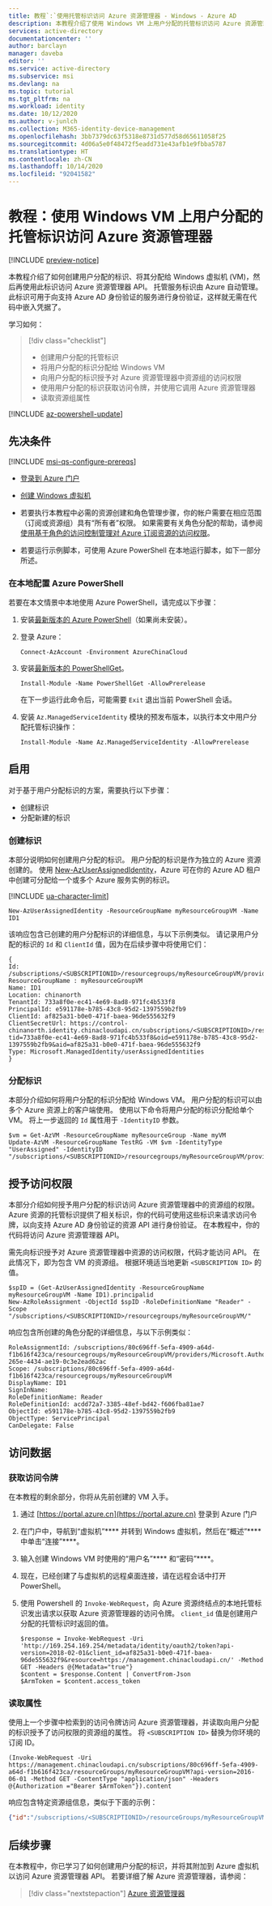 ```yaml
---
title: 教程`:`使用托管标识访问 Azure 资源管理器 - Windows - Azure AD
description: 本教程介绍了使用 Windows VM 上用户分配的托管标识访问 Azure 资源管理器的过程。
services: active-directory
documentationcenter: ''
author: barclayn
manager: daveba
editor: ''
ms.service: active-directory
ms.subservice: msi
ms.devlang: na
ms.topic: tutorial
ms.tgt_pltfrm: na
ms.workload: identity
ms.date: 10/12/2020
ms.author: v-junlch
ms.collection: M365-identity-device-management
ms.openlocfilehash: 3bb7379dc63f5318e8731d577d58d65611058f25
ms.sourcegitcommit: 4d06a5e0f48472f5eadd731e43afb1e9fbba5787
ms.translationtype: HT
ms.contentlocale: zh-CN
ms.lasthandoff: 10/14/2020
ms.locfileid: "92041582"
---
```

# <a name="tutorial-use-a-user-assigned-managed-identity-on-a-windows-vm-to-access-azure-resource-manager"></a>教程：使用 Windows VM 上用户分配的托管标识访问 Azure 资源管理器

[!INCLUDE [preview-notice](../../../includes/active-directory-msi-preview-notice-ua.md)]

本教程介绍了如何创建用户分配的标识、将其分配给 Windows 虚拟机 (VM)，然后再使用此标识访问 Azure 资源管理器 API。 托管服务标识由 Azure 自动管理。 此标识可用于向支持 Azure AD 身份验证的服务进行身份验证，这样就无需在代码中嵌入凭据了。 

学习如何：

> [!div class="checklist"]
> * 创建用户分配的托管标识
> * 将用户分配的标识分配给 Windows VM
> * 向用户分配的标识授予对 Azure 资源管理器中资源组的访问权限 
> * 使用用户分配的标识获取访问令牌，并使用它调用 Azure 资源管理器 
> * 读取资源组属性

[!INCLUDE [az-powershell-update](../../../includes/updated-for-az.md)]

## <a name="prerequisites"></a>先决条件

[!INCLUDE [msi-qs-configure-prereqs](../../../includes/active-directory-msi-qs-configure-prereqs.md)]

- [登录到 Azure 门户](https://portal.azure.cn)

- [创建 Windows 虚拟机](../../virtual-machines/windows/quick-create-portal.md)

- 若要执行本教程中必需的资源创建和角色管理步骤，你的帐户需要在相应范围（订阅或资源组）具有“所有者”权限。 如果需要有关角色分配的帮助，请参阅[使用基于角色的访问控制管理对 Azure 订阅资源的访问权限](../../role-based-access-control/role-assignments-portal.md)。

- 若要运行示例脚本，可使用 Azure PowerShell 在本地运行脚本，如下一部分所述。

### <a name="configure-azure-powershell-locally"></a>在本地配置 Azure PowerShell

若要在本文情景中本地使用 Azure PowerShell，请完成以下步骤：

1. 安装[最新版本的 Azure PowerShell](https://docs.microsoft.com/powershell/azure/install-az-ps)（如果尚未安装）。

1. 登录 Azure：

    ```azurepowershell
    Connect-AzAccount -Environment AzureChinaCloud
    ```

1. 安装[最新版本的 PowerShellGet](https://docs.microsoft.com/powershell/scripting/gallery/installing-psget#for-systems-with-powershell-50-or-newer-you-can-install-the-latest-powershellget)。

    ```azurepowershell
    Install-Module -Name PowerShellGet -AllowPrerelease
    ```

    在下一步运行此命令后，可能需要 `Exit` 退出当前 PowerShell 会话。

1. 安装 `Az.ManagedServiceIdentity` 模块的预发布版本，以执行本文中用户分配托管标识操作：

    ```azurepowershell
    Install-Module -Name Az.ManagedServiceIdentity -AllowPrerelease
    ```

## <a name="enable"></a>启用

对于基于用户分配标识的方案，需要执行以下步骤：

- 创建标识
- 分配新建的标识

### <a name="create-identity"></a>创建标识

本部分说明如何创建用户分配的标识。 用户分配的标识是作为独立的 Azure 资源创建的。 使用 [New-AzUserAssignedIdentity](https://docs.microsoft.com/powershell/module/az.managedserviceidentity/get-azuserassignedidentity)，Azure 可在你的 Azure AD 租户中创建可分配给一个或多个 Azure 服务实例的标识。

[!INCLUDE [ua-character-limit](../../../includes/managed-identity-ua-character-limits.md)]

```azurepowershell
New-AzUserAssignedIdentity -ResourceGroupName myResourceGroupVM -Name ID1
```

该响应包含已创建的用户分配标识的详细信息，与以下示例类似。 请记录用户分配的标识的 `Id` 和 `ClientId` 值，因为在后续步骤中将使用它们：

```azurepowershell
{
Id: /subscriptions/<SUBSCRIPTIONID>/resourcegroups/myResourceGroupVM/providers/Microsoft.ManagedIdentity/userAssignedIdentities/ID1
ResourceGroupName : myResourceGroupVM
Name: ID1
Location: chinanorth
TenantId: 733a8f0e-ec41-4e69-8ad8-971fc4b533f8
PrincipalId: e591178e-b785-43c8-95d2-1397559b2fb9
ClientId: af825a31-b0e0-471f-baea-96de555632f9
ClientSecretUrl: https://control-chinanorth.identity.chinacloudapi.cn/subscriptions/<SUBSCRIPTIONID>/resourcegroups/myResourceGroupVM/providers/Microsoft.ManagedIdentity/userAssignedIdentities/ID1/credentials?tid=733a8f0e-ec41-4e69-8ad8-971fc4b533f8&oid=e591178e-b785-43c8-95d2-1397559b2fb9&aid=af825a31-b0e0-471f-baea-96de555632f9
Type: Microsoft.ManagedIdentity/userAssignedIdentities
}
```

### <a name="assign-identity"></a>分配标识

本部分介绍如何将用户分配的标识分配给 Windows VM。 用户分配的标识可以由多个 Azure 资源上的客户端使用。 使用以下命令将用户分配的标识分配给单个 VM。 将上一步返回的 `Id` 属性用于 `-IdentityID` 参数。

```azurepowershell
$vm = Get-AzVM -ResourceGroupName myResourceGroup -Name myVM
Update-AzVM -ResourceGroupName TestRG -VM $vm -IdentityType "UserAssigned" -IdentityID "/subscriptions/<SUBSCRIPTIONID>/resourcegroups/myResourceGroupVM/providers/Microsoft.ManagedIdentity/userAssignedIdentities/ID1"
```

## <a name="grant-access"></a>授予访问权限 

本部分介绍如何授予用户分配的标识访问 Azure 资源管理器中的资源组的权限。 Azure 资源的托管标识提供了相关标识，你的代码可使用这些标识来请求访问令牌，以向支持 Azure AD 身份验证的资源 API 进行身份验证。 在本教程中，你的代码将访问 Azure 资源管理器 API。 

需先向标识授予对 Azure 资源管理器中资源的访问权限，代码才能访问 API。 在此情况下，即为包含 VM 的资源组。 根据环境适当地更新 `<SUBSCRIPTION ID>` 的值。

```azurepowershell
$spID = (Get-AzUserAssignedIdentity -ResourceGroupName myResourceGroupVM -Name ID1).principalid
New-AzRoleAssignment -ObjectId $spID -RoleDefinitionName "Reader" -Scope "/subscriptions/<SUBSCRIPTIONID>/resourcegroups/myResourceGroupVM/"
```

响应包含所创建的角色分配的详细信息，与以下示例类似：

```azurepowershell
RoleAssignmentId: /subscriptions/80c696ff-5efa-4909-a64d-f1b616f423ca/resourcegroups/myResourceGroupVM/providers/Microsoft.Authorization/roleAssignments/f9cc753d-265e-4434-ae19-0c3e2ead62ac
Scope: /subscriptions/80c696ff-5efa-4909-a64d-f1b616f423ca/resourcegroups/myResourceGroupVM
DisplayName: ID1
SignInName:
RoleDefinitionName: Reader
RoleDefinitionId: acdd72a7-3385-48ef-bd42-f606fba81ae7
ObjectId: e591178e-b785-43c8-95d2-1397559b2fb9
ObjectType: ServicePrincipal
CanDelegate: False
```

## <a name="access-data"></a>访问数据

### <a name="get-an-access-token"></a>获取访问令牌 

在本教程的剩余部分，你将从先前创建的 VM 入手。

1. 通过 [https://portal.azure.cn](https://portal.azure.cn) 登录到 Azure 门户

2. 在门户中，导航到“虚拟机”**** 并转到 Windows 虚拟机，然后在“概述”**** 中单击“连接”****。

3. 输入创建 Windows VM 时使用的“用户名”**** 和“密码”****。

4. 现在，已经创建了与虚拟机的远程桌面连接，请在远程会话中打开 PowerShell。

5. 使用 Powershell 的 `Invoke-WebRequest`，向 Azure 资源终结点的本地托管标识发出请求以获取 Azure 资源管理器的访问令牌。  `client_id` 值是创建用户分配的托管标识时返回的值。

    ```azurepowershell
    $response = Invoke-WebRequest -Uri 'http://169.254.169.254/metadata/identity/oauth2/token?api-version=2018-02-01&client_id=af825a31-b0e0-471f-baea-96de555632f9&resource=https://management.chinacloudapi.cn/' -Method GET -Headers @{Metadata="true"}
    $content = $response.Content | ConvertFrom-Json
    $ArmToken = $content.access_token
    ```

### <a name="read-properties"></a>读取属性

使用上一个步骤中检索到的访问令牌访问 Azure 资源管理器，并读取向用户分配的标识授予了访问权限的资源组的属性。 将 `<SUBSCRIPTION ID>` 替换为你环境的订阅 ID。

```azurepowershell
(Invoke-WebRequest -Uri https://management.chinacloudapi.cn/subscriptions/80c696ff-5efa-4909-a64d-f1b616f423ca/resourceGroups/myResourceGroupVM?api-version=2016-06-01 -Method GET -ContentType "application/json" -Headers @{Authorization ="Bearer $ArmToken"}).content
```
响应包含特定资源组信息，类似于下面的示例：

```json
{"id":"/subscriptions/<SUBSCRIPTIONID>/resourceGroups/myResourceGroupVM","name":"myResourceGroupVM","location":"chinanorth","properties":{"provisioningState":"Succeeded"}}
```

## <a name="next-steps"></a>后续步骤

在本教程中，你已学习了如何创建用户分配的标识，并将其附加到 Azure 虚拟机以访问 Azure 资源管理器 API。  若要详细了解 Azure 资源管理器，请参阅：

> [!div class="nextstepaction"]
>[Azure 资源管理器](../../azure-resource-manager/management/overview.md)

